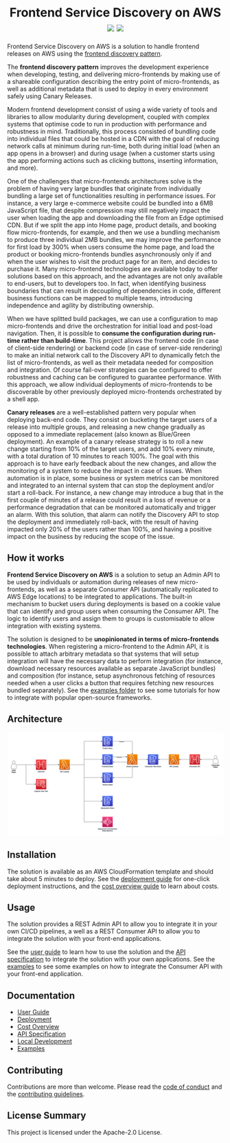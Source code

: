 <h1 align="center">
    Frontend Service Discovery on AWS
    <br>
    <img src="https://img.shields.io/github/v/release/awslabs/frontend-discovery-service?include_prereleases">
    <img src="https://github.com/awslabs/frontend-discovery-service/workflows/Unit%20Tests/badge.svg">
</h1>

Frontend Service Discovery on AWS is a solution to handle frontend releases on AWS using the [frontend discovery pattern](https://github.com/awslabs/frontend-discovery).

The **frontend discovery pattern** improves the development experience when developing, testing, and delivering micro-frontends by making use of a shareable configuration describing the entry point of micro-frontends, as well as additional metadata that is used to deploy in every environment safely using Canary Releases.

Modern frontend development consist of using a wide variety of tools and libraries to allow modularity during development, coupled with complex systems that optimise code to run in production with performance and robustness in mind. Traditionally, this process consisted of bundling code into individual files that could be hosted in a CDN with the goal of reducing network calls at minimum during run-time, both during initial load (when an app opens in a browser) and during usage (when a customer starts using the app performing actions such as clicking buttons, inserting information, and more).

One of the challenges that micro-frontends architectures solve is the problem of having very large bundles that originate from individually bundling a large set of functionalities resulting in performance issues. For instance, a very large e-commerce website could be bundled into a 6MB JavaScript file, that despite compression may still negatively impact the user when loading the app and downloading the file from an Edge optimised CDN. But if we split the app into Home page, product details, and booking flow micro-frontends, for example, and then we use a bundling mechanism to produce three individual 2MB bundles, we may improve the performance for first load by 300% when users consume the home page, and load the product or booking micro-frontends bundles asynchronously only if and when the user wishes to visit the product page for an item, and decides to purchase it.
Many micro-frontend technologies are available today to offer solutions based on this approach, and the advantages are not only available to end-users, but to developers too. In fact, when identifying business boundaries that can result in decoupling of dependencies in code, different business functions can be mapped to multiple teams, introducing independence and agility by distributing ownership.

When we have splitted build packages, we can use a configuration to map micro-frontends and drive the orchestration for initial load and post-load navigation. Then, it is possible to **consume the configuration during run-time rather than build-time**. This project allows the frontend code (in case of client-side rendering) or backend code (in case of server-side rendering) to make an initial network call to the Discovery API to dynamically fetch the list of micro-frontends, as well as their metadata needed for composition and integration. Of course fail-over strategies can be configured to offer robustness and caching can be configured to guarantee performance. With this approach, we allow individual deployments of micro-frontends to be discoverable by other previously deployed micro-frontends orchestrated by a shell app.

**Canary releases** are a well-established pattern very popular when deploying back-end code. They consist on bucketing the target users of a release into multiple groups, and releasing a new change gradually as opposed to a immediate replacement (also known as Blue/Green deployment). An example of a canary release strategy is to roll a new change starting from 10% of the target users, and add 10% every minute, with a total duration of 10 minutes to reach 100%. The goal with this approach is to have early feedback about the new changes, and allow the monitoring of a system to reduce the impact in case of issues. When automation is in place, some business or system metrics can be monitored and integrated to an internal system that can stop the deployment and/or start a roll-back. For instance, a new change may introduce a bug that in the first couple of minutes of a release could result in a loss of revenue or a performance degradation that can be monitored automatically and trigger an alarm. With this solution, that alarm can notify the Discovery API to stop the deployment and immediately roll-back, with the result of having impacted only 20% of the users rather than 100%, and having a positive impact on the business by reducing the scope of the issue.

## How it works

**Frontend Service Discovery on AWS** is a solution to setup an Admin API to be used by individuals or automation during releases of new micro-frontends, as well as a separate Consumer API (automatically replicated to AWS Edge locations) to be integrated to applications. The built-in mechanism to bucket users during deployments is based on a cookie value that can identify and group users when consuming the Consumer API. The logic to identify users and assign them to groups is customisable to allow integration with existing systems. 

The solution is designed to be **unopinionated in terms of micro-frontends technologies**. When registering a micro-frontend to the Admin API, it is possible to attach arbitrary metadata so that systems that will setup integration will have the necessary data to perform integration (for instance, download necessary resources available as separate JavaScript bundles) and composition (for instance, setup asynchronous fetching of resources needed when a user clicks a button that requires fetching new resources bundled separately). See the [examples folder](./examples) to see some tutorials for how to integrate with popular open-source frameworks.

## Architecture

![Architecture Diagram](docs/images/architecture.png)

## Installation

The solution is available as an AWS CloudFormation template and should take
about 5 minutes to deploy. See the
[deployment guide](docs/USER_GUIDE.md#deploying-the-solution) for one-click
deployment instructions, and the [cost overview guide](docs/COST_OVERVIEW.md) to
learn about costs.

## Usage

The solution provides a REST Admin API to allow you to integrate it in your own CI/CD pipelines, a well as a REST Consumer API to allow you to integrate the solution with your front-end applications.

See the [user guide](docs/USER_GUIDE.md) to learn how to use the solution and
the [API specification](docs/API.md) to integrate the solution with your
own applications. See the [examples](examples) to see some examples on how to integrate the Consumer API with your front-end application.

## Documentation

- [User Guide](docs/USER_GUIDE.md)
- [Deployment](docs/USER_GUIDE.md#deploying-the-solution)
- [Cost Overview](docs/COST_OVERVIEW.md)
- [API Specification](docs/API.md)
- [Local Development](docs/LOCAL_DEVELOPMENT.md)
- [Examples](examples/README.md)

## Contributing

Contributions are more than welcome. Please read the
[code of conduct](CODE_OF_CONDUCT.md) and the
[contributing guidelines](CONTRIBUTING.md).

## License Summary

This project is licensed under the Apache-2.0 License.
